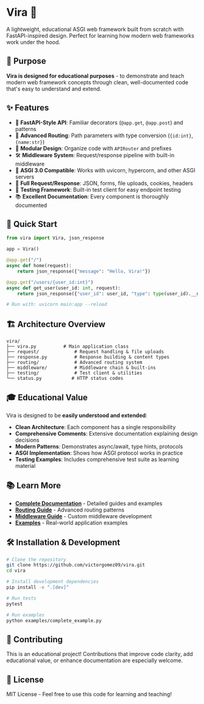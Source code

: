 # Vira 🚀

A lightweight, educational ASGI web framework built from scratch with FastAPI-inspired design. Perfect for learning how modern web frameworks work under the hood.

## 🎯 Purpose

**Vira is designed for educational purposes** - to demonstrate and teach modern web framework concepts through clean, well-documented code that's easy to understand and extend.

## ✨ Features

- 🔗 **FastAPI-Style API**: Familiar decorators (`@app.get`, `@app.post`) and patterns
- 🎯 **Advanced Routing**: Path parameters with type conversion (`{id:int}`, `{name:str}`)
- 🔧 **Modular Design**: Organize code with `APIRouter` and prefixes
- 🛠️ **Middleware System**: Request/response pipeline with built-in middleware
- 📡 **ASGI 3.0 Compatible**: Works with uvicorn, hypercorn, and other ASGI servers
- 🔄 **Full Request/Response**: JSON, forms, file uploads, cookies, headers
- 🧪 **Testing Framework**: Built-in test client for easy endpoint testing
- 📚 **Excellent Documentation**: Every component is thoroughly documented

## 🚀 Quick Start

```python
from vira import Vira, json_response

app = Vira()

@app.get("/")
async def home(request):
    return json_response({"message": "Hello, Vira!"})

@app.get("/users/{user_id:int}")
async def get_user(user_id: int, request):
    return json_response({"user_id": user_id, "type": type(user_id).__name__})

# Run with: uvicorn main:app --reload
```

## 🏗️ Architecture Overview

```
vira/
├── vira.py          # Main application class
├── request/             # Request handling & file uploads
├── response.py          # Response building & content types
├── routing/             # Advanced routing system
├── middleware/          # Middleware chain & built-ins
├── testing/             # Test client & utilities
└── status.py           # HTTP status codes
```

## 🎓 Educational Value

Vira is designed to be **easily understood and extended**:

- **Clean Architecture**: Each component has a single responsibility
- **Comprehensive Comments**: Extensive documentation explaining design decisions
- **Modern Patterns**: Demonstrates async/await, type hints, protocols
- **ASGI Implementation**: Shows how ASGI protocol works in practice
- **Testing Examples**: Includes comprehensive test suite as learning material

## 📚 Learn More

- **[Complete Documentation](docs/README.md)** - Detailed guides and examples
- **[Routing Guide](docs/ROUTING_GUIDE.md)** - Advanced routing patterns
- **[Middleware Guide](docs/MIDDLEWARE_GUIDE.md)** - Custom middleware development
- **[Examples](examples/)** - Real-world application examples

## 🛠️ Installation & Development

```bash
# Clone the repository
git clone https://github.com/victorgomez09/vira.git
cd vira

# Install development dependencies
pip install -e ".[dev]"

# Run tests
pytest

# Run examples
python examples/complete_example.py
```

## 🤝 Contributing

This is an educational project! Contributions that improve code clarity, add educational value, or enhance documentation are especially welcome.

## 📄 License

MIT License - Feel free to use this code for learning and teaching!
